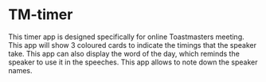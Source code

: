 # TM-timer
This timer app is designed specifically for online Toastmasters meeting.
This app will show 3 coloured cards to indicate the timings that the speaker take.
This app can also display the word of the day, which reminds the speaker to use it in the speeches.
This app allows to note down the speaker names.
